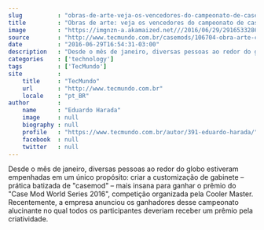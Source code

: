 ```yaml
---
slug          : "obras-de-arte-veja-os-vencedores-do-campeonato-de-casemod-da-cooler-master"
title         : "Obras de arte: veja os vencedores do campeonato de casemod da Cooler Master"
image         : "https://imgnzn-a.akamaized.net///2016/06/29/29165332860499-t1200x480.jpg"
source        : "http://www.tecmundo.com.br/casemods/106704-obra-arte-campeonato-casemod-cooler-master-elege-vencedores.htm"
date          : "2016-06-29T16:54:31-03:00"
description   : "Desde o mês de janeiro, diversas pessoas ao redor do globo estiveram empenhadas em um único propósito: criar a customização de gabinete – prática batizada de 'casemod' – mais insana para ganhar o prêmio do 'Case Mod World Series 2016', competição organizada pela Cooler Master. Recentemente, a empresa anunciou os ganhadores desse campeonato alucinante no qual todos os participantes deveriam receber um prêmio pela criatividade."
categories    : ['technology']
tags          : ['TecMundo']
site          :
    title     : "TecMundo"
    url       : "http://www.tecmundo.com.br"
    locale    : "pt_BR"
author        :
    name      : "Eduardo Harada"
    image     : null
    biography : null
    profile   : "https://www.tecmundo.com.br/autor/391-eduardo-harada/"
    facebook  : null
    twitter   : null
---
```


Desde o mês de janeiro, diversas pessoas ao redor do globo estiveram empenhadas em um único propósito: criar a customização de gabinete – prática batizada de "casemod" – mais insana para ganhar o prêmio do "Case Mod World Series 2016", competição organizada pela Cooler Master. Recentemente, a empresa anunciou os ganhadores desse campeonato alucinante no qual todos os participantes deveriam receber um prêmio pela criatividade.
